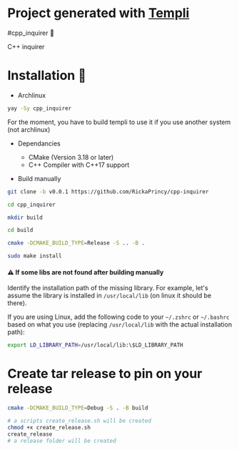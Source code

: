 # Project generated with [Templi](https://github.com/RickaPrincy/Templi)

#cpp_inquirer :memo:

C++ inquirer

# Installation :seedling:

- Archlinux

```bash
yay -Sy cpp_inquirer 
```
For the moment, you have to build templi to use it if you use another system (not archlinux)

- Dependancies
    - CMake (Version 3.18 or later)
    - C++ Compiler with C++17 support

- Build manually

```bash
git clone -b v0.0.1 https://github.com/RickaPrincy/cpp-inquirer 

cd cpp_inquirer 

mkdir build

cd build

cmake -DCMAKE_BUILD_TYPE=Release -S .. -B .

sudo make install
```
#### :warning: If some libs are not found after building manually

Identify the installation path of the missing library. For example, let's assume the library is installed in `/usr/local/lib` (on linux it should be there).

If you are using Linux, add the following code to your `~/.zshrc` or `~/.bashrc` based on what you use (replacing `/usr/local/lib` with the actual installation path):

```bash
export LD_LIBRARY_PATH=/usr/local/lib:\$LD_LIBRARY_PATH
```

# Create tar release to pin on your release
```bash
cmake -DCMAKE_BUILD_TYPE=Debug -S . -B build

# a scripts create_release.sh will be created
chmod +x create_release.sh 
create_release
# a release folder will be created
```
